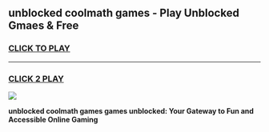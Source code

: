 
## unblocked coolmath games - Play Unblocked Gmaes & Free
<h3>
<a href="https://news.freeplayer.one?title=unblocked_coolmath_games&ref=16F">CLICK TO PLAY</a></h3>
<hr>

<h3>
<a href="https://news.freeplayer.one?title=unblocked_coolmath_games&ref=16F">CLICK 2 PLAY</a>
  
</h3>

<a href="https://news.freeplayer.one?title=unblocked_coolmath_games&ref=16F/"><img src="https://clearcache.store/games.png"></a>


**unblocked coolmath games games unblocked: Your Gateway to Fun and Accessible Online Gaming**
